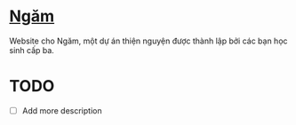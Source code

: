 # [Ngăm](https://ngamtheproject.github.io)

Website cho Ngăm, một dự án thiện nguyện được thành lập bởi các bạn học sinh cấp ba.

# TODO
- [ ] Add more description
